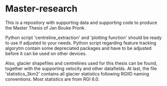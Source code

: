# Master-research
This is a repository with supporting data and supporting code to produce the Master Thesis of Jan Bouke Pronk.

Python script 'centreline_extraction' and 'plotting function' should be ready to use if adjusted to your needs.
Python script regarding feature tracking algorytm contain some depreciated packages and have to be adjusted before it can be used on other devices.

Also, glacier shapefiles and centrelines used for this thesis can be found, together with the supporting velocity and other datafields.
At last, the file 'statistics_3km2' contains all glacier statistics following RGIID naming conventions. Most statistics are from RGI 6.0.

